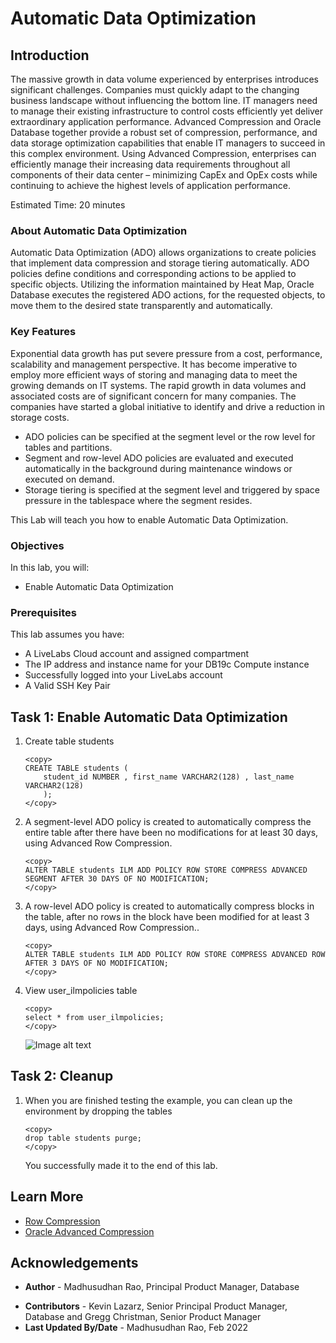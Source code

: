 # Automatic Data Optimization

## Introduction

The massive growth in data volume experienced by enterprises introduces significant challenges. Companies must quickly adapt to the changing business landscape without influencing the bottom line. IT managers need to manage their existing infrastructure to control costs efficiently yet deliver extraordinary application performance. Advanced Compression and Oracle Database together provide a robust set of compression, performance, and data storage optimization capabilities that enable IT managers to succeed in this complex environment. Using Advanced Compression, enterprises can efficiently manage their increasing data requirements throughout all components of their data center – minimizing CapEx and OpEx costs while continuing to achieve the highest levels of application performance.

Estimated Time: 20 minutes

### About Automatic Data Optimization

Automatic Data Optimization (ADO) allows organizations to create policies that implement data compression and storage tiering automatically. ADO policies define conditions and corresponding actions to be applied to specific objects. Utilizing the information maintained by Heat Map, Oracle Database executes the registered ADO actions, for the requested objects, to move them to the desired state transparently and automatically.

### Key Features 

Exponential data growth has put severe pressure from a cost, performance, scalability and management perspective. It has become imperative to employ more efficient ways of storing and managing data to meet the growing demands on IT systems. The rapid growth in data volumes and associated costs are of significant concern for many companies. The companies have started a global initiative to identify and drive a reduction in storage costs. 
  
*	ADO policies can be specified at the segment level or the row level for tables and partitions. 
*	Segment and row-level ADO policies are evaluated and executed automatically in the background during maintenance windows or executed on demand. 
*	Storage tiering is specified at the segment level and triggered by space pressure in the tablespace where the segment resides. 
 
This Lab will teach you how to enable Automatic Data Optimization. 

### Objectives
 
In this lab, you will:
* Enable Automatic Data Optimization

### Prerequisites 
This lab assumes you have:

* A LiveLabs Cloud account and assigned compartment
* The IP address and instance name for your DB19c Compute instance
* Successfully logged into your LiveLabs account
* A Valid SSH Key Pair
  
## Task 1: Enable Automatic Data Optimization

1.  Create table students 

    ```
    <copy>
    CREATE TABLE students (
        student_id NUMBER , first_name VARCHAR2(128) , last_name VARCHAR2(128) 
        ); 
    </copy>
    ```  

2.  A segment-level ADO policy is created to automatically compress the entire table after there have been no modifications for at least 30 days, using Advanced Row Compression.

    ```
    <copy> 
    ALTER TABLE students ILM ADD POLICY ROW STORE COMPRESS ADVANCED SEGMENT AFTER 30 DAYS OF NO MODIFICATION;
    </copy>
    ```

3. A row-level ADO policy is created to automatically compress blocks in the table, after no rows in the block have been modified for at least 3 days, using Advanced Row Compression..

    ```
    <copy>
    ALTER TABLE students ILM ADD POLICY ROW STORE COMPRESS ADVANCED ROW AFTER 3 DAYS OF NO MODIFICATION;
    </copy>
    ```

4. View user\_ilmpolicies table    

    ```
    <copy>
    select * from user_ilmpolicies;
    </copy>
    ```

    ![Image alt text](images/user-ilmpolicies.png "User ILM Policies")

 
## Task 2: Cleanup

1. When you are finished testing the example, you can clean up the environment by dropping the tables
 
    ```
    <copy>
    drop table students purge; 
    </copy>
    ```
  
    You successfully made it to the end of this lab. 
 
## Learn More

* [Row Compression](https://livesql.oracle.com/apex/livesql/file/content_D84SJGGDXB1SW4HKXVX6BK7N9.html) 
* [Oracle Advanced Compression](https://www.oracle.com/technetwork/database/options/compression/advanced-compression-wp-12c-1896128.pdf) 
 
## Acknowledgements

- **Author** - Madhusudhan Rao, Principal Product Manager, Database
* **Contributors** - Kevin Lazarz, Senior Principal Product Manager, Database and Gregg Christman, Senior Product Manager
* **Last Updated By/Date** -  Madhusudhan Rao, Feb 2022 
